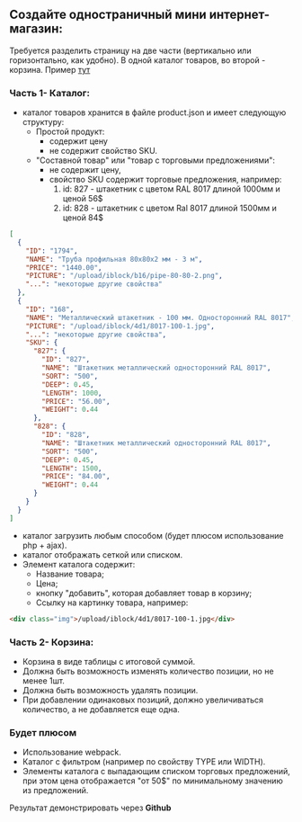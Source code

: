 ## Создайте одностраничный мини интернет-магазин:

Требуется разделить страницу на две части (вертикально или горизонтально, как удобно). В одной каталог товаров, во второй - корзина. Пример [тут](https://github.com/Vistegra/test-js/blob/master/result.JPG)

### Часть 1- Каталог:

- каталог товаров хранится в файле product.json и имеет следующую структуру:
  * Простой продукт:
    * содержит цену
    * не содержит свойство SKU.
  * "Составной товар" или "товар с торговыми предложениями":
    * не содержит цену,
    * свойство SKU содержит торговые предложения, например:
      1. id: 827 - штакетник c цветом RAL 8017 длиной 1000мм и ценой 56$
      2. id: 828 - штакетник с цветом Ral 8017 длиной 1500мм и ценой 84$

```json
[
  {
    "ID": "1794",
    "NAME": "Труба профильная 80х80х2 мм - 3 м",
    "PRICE": "1440.00",
    "PICTURE": "/upload/iblock/b16/pipe-80-80-2.png",
    "...": "некоторые другие свойства"
  },
  {
    "ID": "168",
    "NAME": "Металлический штакетник - 100 мм. Односторонний RAL 8017",
    "PICTURE": "/upload/iblock/4d1/8017-100-1.jpg",
    "...": "некоторые другие свойства",
    "SKU": {
      "827": {
        "ID": "827",
        "NAME": "Штакетник металлический односторонний RAL 8017",
        "SORT": "500",
        "DEEP": 0.45,
        "LENGTH": 1000,
        "PRICE": "56.00",
        "WEIGHT": 0.44
      },
      "828": {
        "ID": "828",
        "NAME": "Штакетник металлический односторонний RAL 8017",
        "SORT": "500",
        "DEEP": 0.45,
        "LENGTH": 1500,
        "PRICE": "84.00",
        "WEIGHT": 0.44
      }
    }
  }
]
```

- каталог загрузить любым способом (будет плюсом использование php + ajax).
- каталог отображать сеткой или списком.
- Элемент каталога содержит:
  * Название товара;
  * Цена;
  * кнопку "добавить", которая добавляет товар в корзину;
  * Ссылку на картинку товара, например:
```html
<div class="img">/upload/iblock/4d1/8017-100-1.jpg</div>
```

### Часть 2- Корзина:

- Корзина в виде таблицы с итоговой суммой.
- Должна быть возможность изменять количество позиции, но не менее 1шт.
- Должна быть возможность удалять позиции.
- При добавлении одинаковых позиций, должно увеличиваться количество, а не добавляется еще одна.

### Будет плюсом

- Использование webpack.
- Каталог с фильтром (например по свойству TYPE или WIDTH).
- Элементы каталога с выпадающим списком торговых предложений, при этом цена отображается "от 50$" по минимальному значению из предложений.

Результат демонстрировать через **Github**
